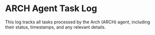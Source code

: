 # ARCH Agent Task Log

This log tracks all tasks processed by the Arch (ARCH) agent, including their status, timestamps, and any relevant details. 